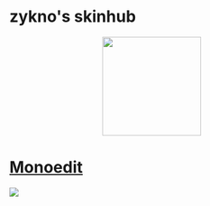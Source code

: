 # zykno's skinhub


<p align="center">
<a href="https://osu.ppy.sh/users/6105480">
   <img src="https://a.ppy.sh/6105480"  
       width="175"
       height="175"></a>
<br>

# [Monoedit](https://github.com/agutin727/Catamarca-skins/raw/main/players/zykno/Monoedit.osk)
[![](https://osu.ppy.sh/ss/19223367/5e46)](https://github.com/agutin727/Catamarca-skins/raw/main/players/zykno/Monoedit.osk)

